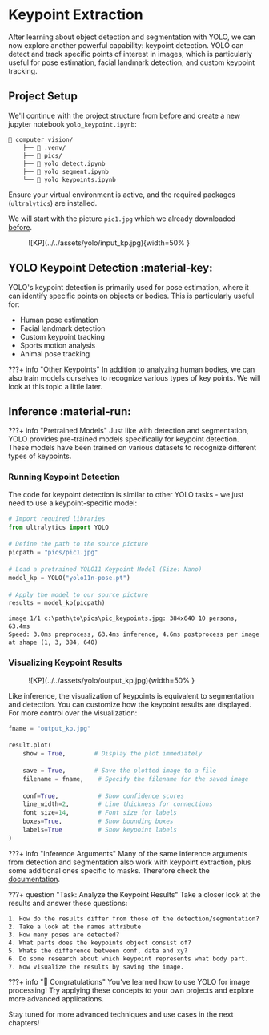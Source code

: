 # Keypoint Extraction


After learning about object detection and segmentation with YOLO, we can now explore another powerful capability: keypoint detection. YOLO can detect and track specific points of interest in images, which is particularly useful for pose estimation, facial landmark detection, and custom keypoint tracking.

## Project Setup

We'll continue with the project structure from [before](../detection.md#project-setup) and create a new jupyter notebook `yolo_keypoint.ipynb`:

```hl_lines="6"
📁 computer_vision/
    ├── 📁 .venv/
    ├── 📁 pics/
    ├── 📄 yolo_detect.ipynb
    ├── 📄 yolo_segment.ipynb
    └── 📄 yolo_keypoints.ipynb
```

Ensure your virtual environment is active, and the required packages (`ultralytics`) are installed.

We will start with the picture `pic1.jpg` which we already downloaded [before](detection.md#project-setup). 

<figure markdown="span"> ![KP](../../assets/yolo/input_kp.jpg){width=50% } </figure>


## YOLO Keypoint Detection :material-key:

YOLO's keypoint detection is primarily used for pose estimation, where it can identify specific points on objects or bodies. This is particularly useful for:

- Human pose estimation
- Facial landmark detection
- Custom keypoint tracking
- Sports motion analysis
- Animal pose tracking


???+ info "Other Keypoints"
    In addition to analyzing human bodies, we can also train models ourselves to recognize various types of key points. We will look at this topic a little later. 

## Inference :material-run:

???+ info "Pretrained Models"
    Just like with detection and segmentation, YOLO provides pre-trained models specifically for keypoint detection. These models have been trained on various datasets to recognize different types of keypoints.

### Running Keypoint Detection

The code for keypoint detection is similar to other YOLO tasks - we just need to use a keypoint-specific model:

```python
# Import required libraries
from ultralytics import YOLO

# Define the path to the source picture
picpath = "pics/pic1.jpg"

# Load a pretrained YOLO11 Keypoint Model (Size: Nano)
model_kp = YOLO("yolo11n-pose.pt")

# Apply the model to our source picture
results = model_kp(picpath)
```

```title=">>> Output"
image 1/1 c:\path\to\pics\pic_keypoints.jpg: 384x640 10 persons, 63.4ms
Speed: 3.0ms preprocess, 63.4ms inference, 4.6ms postprocess per image at shape (1, 3, 384, 640)
```

### Visualizing Keypoint Results

<figure markdown="span"> ![KP](../../assets/yolo/output_kp.jpg){width=50% } </figure>

Like inference, the visualization of keypoints is equivalent to segmentation and detection.
You can customize how the keypoint results are displayed. For more control over the visualization:

```python
fname = "output_kp.jpg"

result.plot(
    show = True,        # Display the plot immediately

    save = True,        # Save the plotted image to a file
    filename = fname,    # Specify the filename for the saved image

    conf=True,           # Show confidence scores
    line_width=2,        # Line thickness for connections
    font_size=14,        # Font size for labels
    boxes=True,          # Show bounding boxes
    labels=True          # Show keypoint labels
)
```

???+ info "Inference Arguments"
    Many of the same inference arguments from detection and segmentation also work with keypoint extraction, plus some additional ones specific to masks. Therefore check the [documentation](https://docs.ultralytics.com/modes/predict/#inference-arguments).


???+ question "Task: Analyze the Keypoint Results"
    Take a closer look at the results and answer these questions:

    1. How do the results differ from those of the detection/segmentation?
    2. Take a look at the names attribute
    3. How many poses are detected?
    4. What parts does the keypoints object consist of?
    5. Whats the difference between conf, data and xy?
    6. Do some research about which keypoint represents what body part. 
    7. Now visualize the results by saving the image. 


???+ info "🎉 Congratulations"
    You've learned how to use YOLO for image processing! Try applying these concepts to your own projects and explore more advanced applications.

Stay tuned for more advanced techniques and use cases in the next chapters!


